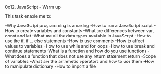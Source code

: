 0x12. JavaScript - Warm up

This task enable me to:

-Why JavaScript programming is amazing
-How to run a JavaScript script
-How to create variables and constants
-What are differences between var, const and let
-What are all the data types available in JavaScript
-How to use the if, if ... else statements
-How to use comments
-How to affect values to variables
-How to use while and for loops
-How to use break and continue statements
-What is a function and how do you use functions
-What does a function that does not use any return statement return
-Scope of variables
-What are the arithmetic operators and how to use them
-How to manipulate dictionary
-How to import a file


